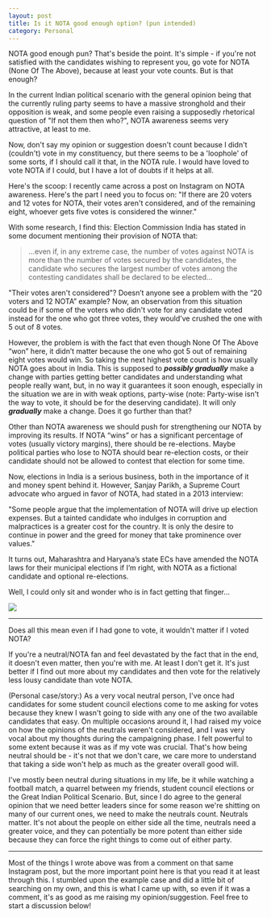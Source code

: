 ```yaml
---
layout: post
title: Is it NOTA good enough option? (pun intended)
category: Personal
---
```


NOTA good enough pun? That's beside the point. It's simple - if you're not satisfied with the candidates wishing to represent you, go vote for NOTA (None Of The Above), because at least your vote counts. But is that enough?

In the current Indian political scenario with the general opinion being that the currently ruling party seems to have a massive stronghold and their opposition is weak, and some people even raising a supposedly rhetorical question of "If not them then who?", NOTA awareness seems very attractive, at least to me.

Now, don't say my opinion or suggestion doesn't count because I didn't (couldn't) vote in my constituency, but there seems to be a 'loophole' of some sorts, if I should call it that, in the NOTA rule. I would have loved to vote NOTA if I could, but I have a lot of doubts if it helps at all.

Here's the scoop: I recently came across a post on Instagram on NOTA awareness. Here's the part I need you to focus on: "If there are 20 voters and 12 votes for NOTA, their votes aren't considered, and of the remaining eight, whoever gets five votes is considered the winner."

With some research, I find this: Election Commission India has stated in some document mentioning their provision of NOTA that:
>...even if, in any extreme case, the number of votes against NOTA is more than the number of votes secured by the candidates, the candidate who secures the largest number of votes among the contesting candidates shall be declared to be elected...

"Their votes aren't considered"? Doesn’t anyone see a problem with the “20 voters and 12 NOTA” example? Now, an observation from this situation could be if some of the voters who didn't vote for any candidate voted instead for the one who got three votes, they would’ve crushed the one with 5 out of 8 votes.

However, the problem is with the fact that even though None Of The Above “won” here, it didn’t matter because the one who got 5 out of remaining eight votes would win. So taking the next highest vote count is how usually NOTA goes about in India. This is supposed to ***possibly gradually*** make a change with parties getting better candidates and understanding what people really want, but, in no way it guarantees it soon enough, especially in the situation we are in with weak options, party-wise (note: Party-wise isn't the way to vote, it should be for the deserving candidate). It will only ***gradually*** make a change. Does it go further than that?

Other than NOTA awareness we should push for strengthening our NOTA by improving its results. If NOTA “wins” or has a significant percentage of votes (usually victory margins), there should be re-elections. Maybe political parties who lose to NOTA should bear re-election costs, or their candidate should not be allowed to contest that election for some time.

Now, elections in India is a serious business, both in the importance of it and money spent behind it. However, Sanjay Parikh, a Supreme Court advocate who argued in favor of NOTA, had stated in a 2013 interview:

"Some people argue that the implementation of NOTA will drive up election expenses. But a tainted candidate who indulges in corruption and malpractices is a greater cost for the country. It is only the desire to continue in power and the greed for money that take prominence over values."

It turns out, Maharashtra and Haryana’s state ECs have amended the NOTA laws for their municipal elections if I’m right, with NOTA as a fictional candidate and optional re-elections.

Well, I could only sit and wonder who is in fact getting that finger...

![](https://175732-509225-raikfcquaxqncofqfm.stackpathdns.com/wp-content/uploads/2018/10/Nota.jpg)


---

Does all this mean even if I had gone to vote, it wouldn't matter if I voted NOTA?

If you're a neutral/NOTA fan and feel devastated by the fact that in the end, it doesn't even matter, then you're with me. At least I don't get it. It's just better if I find out more about my candidates and then vote for the relatively less lousy candidate than vote NOTA.

(Personal case/story:) As a very vocal neutral person, I've once had candidates for some student council elections come to me asking for votes because they knew I wasn't going to side with any one of the two available candidates that easy. On multiple occasions around it, I had raised my voice on how the opinions of the neutrals weren't considered, and I was very vocal about my thoughts during the campaigning phase. I felt powerful to some extent because it was as if my vote was crucial. That's how being neutral should be - it's not that we don't care, we care more to understand that taking a side won't help as much as the greater overall good will.

I've mostly been neutral during situations in my life, be it while watching a football match, a quarrel between my friends, student council elections or the Great Indian Political Scenario. But, since I do agree to the general opinion that we need better leaders since for some reason we're shitting on many of our current ones, we need to make the neutrals count. Neutrals matter. It's not about the people on either side all the time, neutrals need a greater voice, and they can potentially be more potent than either side because they can force the right things to come out of either party.

---

Most of the things I wrote above was from a comment on that same Instagram post, but the more important point here is that you read it at least through this. I stumbled upon the example case and did a little bit of searching on my own, and this is what I came up with, so even if it was a comment, it's as good as me raising my opinion/suggestion. Feel free to start a discussion below!
